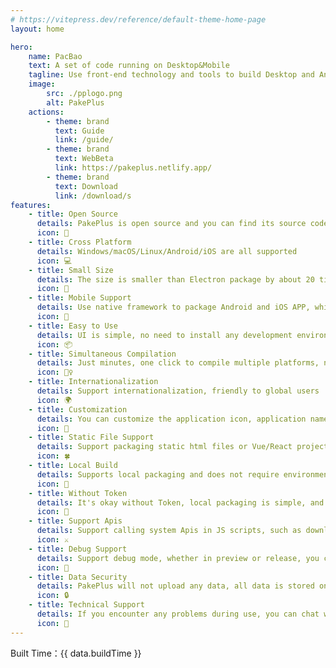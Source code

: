 ```yaml
---
# https://vitepress.dev/reference/default-theme-home-page
layout: home

hero:
    name: PacBao
    text: A set of code running on Desktop&Mobile
    tagline: Use front-end technology and tools to build Desktop and Android/iOS App.
    image:
        src: ./pplogo.png
        alt: PakePlus
    actions:
        - theme: brand
          text: Guide
          link: /guide/
        - theme: brand
          text: WebBeta
          link: https://pakeplus.netlify.app/
        - theme: brand
          text: Download
          link: /download/s
features:
    - title: Open Source
      details: PakePlus is open source and you can find its source code on GitHub
      icon: 🐙
    - title: Cross Platform
      details: Windows/macOS/Linux/Android/iOS are all supported
      icon: 💻
    - title: Small Size
      details: The size is smaller than Electron package by about 20 times (less than 5M!)
      icon: 🚀
    - title: Mobile Support
      details: Use native framework to package Android and iOS APP, which is smaller and faster
      icon: 📲
    - title: Easy to Use
      details: UI is simple, no need to install any development environment, save time and save money
      icon: 📦
    - title: Simultaneous Compilation
      details: Just minutes, one click to compile multiple platforms, no environment and time anxiety
      icon: 🧘‍♀️
    - title: Internationalization
      details: Support internationalization, friendly to global users
      icon: 🌍
    - title: Customization
      details: You can customize the application icon, application name, and inject JavaScript code
      icon: 🎨
    - title: Static File Support
      details: Support packaging static html files or Vue/React projects compiled dist
      icon: 🍀
    - title: Local Build
      details: Supports local packaging and does not require environments. only takes 30 seconds
      icon: 🍔
    - title: Without Token
      details: It's okay without Token, local packaging is simple, and no Token is needed
      icon: 🥥
    - title: Support Apis
      details: Support calling system Apis in JS scripts, such as downloading files, etc
      icon: ⚔️
    - title: Debug Support
      details: Support debug mode, whether in preview or release, you can find bugs
      icon: 🐞
    - title: Data Security
      details: PakePlus will not upload any data, all data is stored on your computer
      icon: 🔒
    - title: Technical Support
      details: If you encounter any problems during use, you can chat with us
      icon: 💬
---
```


<div :class="$style.buildInfo">
    <span :class="$style.buildTime">Built Time：{{ data.buildTime }}</span>
</div>

<script setup>
import { data } from './static/js/buildtime.data.ts'
</script>

<style module>

.buildInfo{
    display: flex;
    flex-direction: row;
    justify-content: flex-end;
    margin-top: 20px;
}

.buildTime{
    color: gray;
}
</style>
